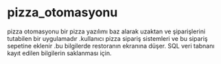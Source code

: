 # pizza_otomasyonu
pizza otomasyonu bir pizza yazılımı baz alarak uzaktan ve şiparişlerini tutabilen bir uygulamadır .kullanıcı pizza sipariş sistemleri ve bu sipariş sepetine eklenir .bu bilgilerde restoranın ekranına düşer. SQL veri tabnanı kayıt edilen bilgilerin saklanması için.
